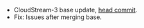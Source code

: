 + CloudStream-3 base update, [head commit](https://github.com/LagradOst/CloudStream-3/tree/e0925cfded9aa57c2b276c5e159f1e00cb49cb8a).
+ Fix: Issues after merging base.